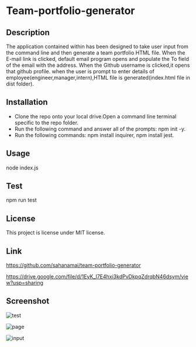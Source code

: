 # Team-portfolio-generator
## Description
 The application contained within has been designed to take user input from the command line and then generate a team portfolio HTML file. When the E-mail link is clicked, default email program opens and populate the To field of the email with the address. When the Github username is clicked,it opens that github profile. when the user is prompt to enter details of employee(engineer,manager,intern),HTML file is generated(index.html file in dist folder). 

## Installation
* Clone the repo onto your local drive.Open a command line terminal specific to the repo folder.
* Run the following command and answer all of the prompts:
  npm init -y.
* Run the following commands:
  npm install inquirer,
  npm install jest.

## Usage
node index.js

## Test
npm run test

## License
This project is license under MIT license.

## Link
https://github.com/sahanamai/team-portfolio-generator

https://drive.google.com/file/d/1EyK_l7E4hxi3kdPvDkpqZdrqbN46dsym/view?usp=sharing

## Screenshot
![test](https://user-images.githubusercontent.com/41078587/151735760-67ef1d11-221b-45e5-bc05-cff5319a7ec1.png)

![page](https://user-images.githubusercontent.com/41078587/151735766-2b096487-57fe-4085-9909-440da3a6d758.png)

![input](https://user-images.githubusercontent.com/41078587/151735776-4bd62536-be47-4602-b435-013c8998dce6.png)


